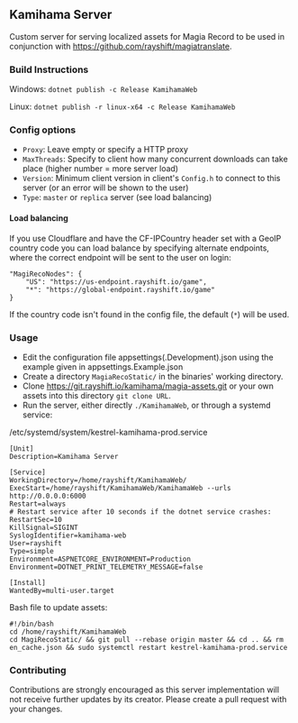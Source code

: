 ## Kamihama Server

Custom server for serving localized assets for Magia Record to be used in conjunction with https://github.com/rayshift/magiatranslate.

### Build Instructions
Windows:
`dotnet publish -c Release KamihamaWeb`

Linux:
`dotnet publish -r linux-x64 -c Release KamihamaWeb`

### Config options
- `Proxy`: Leave empty or specify a HTTP proxy
- `MaxThreads`: Specify to client how many concurrent downloads can take place (higher number = more server load)
- `Version`: Minimum client version in client's `Config.h` to connect to this server (or an error will be shown to the user)
- `Type`: `master` or `replica` server (see load balancing)

#### Load balancing
If you use Cloudflare and have the CF-IPCountry header set with a GeoIP country code you can load balance by specifying alternate endpoints, where the correct endpoint will be sent to the user on login:
```
"MagiRecoNodes": {
    "US": "https://us-endpoint.rayshift.io/game",
    "*": "https://global-endpoint.rayshift.io/game"
}
```
If the country code isn't found in the config file, the default (`*`) will be used.

### Usage
- Edit the configuration file appsettings(.Development).json using the example given in appsettings.Example.json
- Create a directory `MagiaRecoStatic/` in the binaries' working directory.
- Clone https://git.rayshift.io/kamihama/magia-assets.git or your own assets into this directory `git clone URL`.
- Run the server, either directly `./KamihamaWeb`, or through a systemd service:

/etc/systemd/system/kestrel-kamihama-prod.service
```
[Unit]
Description=Kamihama Server

[Service]
WorkingDirectory=/home/rayshift/KamihamaWeb/
ExecStart=/home/rayshift/KamihamaWeb/KamihamaWeb --urls http://0.0.0.0:6000
Restart=always
# Restart service after 10 seconds if the dotnet service crashes:
RestartSec=10
KillSignal=SIGINT
SyslogIdentifier=kamihama-web
User=rayshift
Type=simple
Environment=ASPNETCORE_ENVIRONMENT=Production
Environment=DOTNET_PRINT_TELEMETRY_MESSAGE=false

[Install]
WantedBy=multi-user.target
```

Bash file to update assets:
```
#!/bin/bash
cd /home/rayshift/KamihamaWeb
cd MagiRecoStatic/ && git pull --rebase origin master && cd .. && rm en_cache.json && sudo systemctl restart kestrel-kamihama-prod.service
```

### Contributing
Contributions are strongly encouraged as this server implementation will not receive further updates by its creator. Please create a pull request with your changes.
